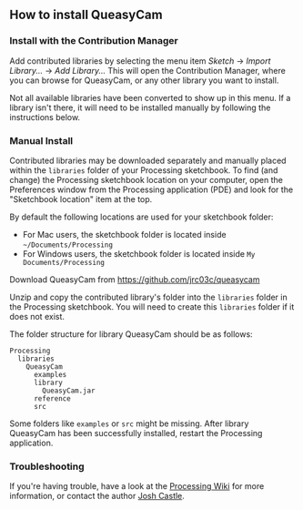 ## How to install QueasyCam

### Install with the Contribution Manager

Add contributed libraries by selecting the menu item _Sketch_ → _Import Library..._ → _Add Library..._ This will open the Contribution Manager, where you can browse for QueasyCam, or any other library you want to install.

Not all available libraries have been converted to show up in this menu. If a library isn't there, it will need to be installed manually by following the instructions below.

### Manual Install

Contributed libraries may be downloaded separately and manually placed within the `libraries` folder of your Processing sketchbook. To find (and change) the Processing sketchbook location on your computer, open the Preferences window from the Processing application (PDE) and look for the "Sketchbook location" item at the top.

By default the following locations are used for your sketchbook folder: 
  * For Mac users, the sketchbook folder is located inside `~/Documents/Processing` 
  * For Windows users, the sketchbook folder is located inside `My Documents/Processing`

Download QueasyCam from https://github.com/jrc03c/queasycam

Unzip and copy the contributed library's folder into the `libraries` folder in the Processing sketchbook. You will need to create this `libraries` folder if it does not exist.

The folder structure for library QueasyCam should be as follows:

```
Processing
  libraries
    QueasyCam
      examples
      library
        QueasyCam.jar
      reference
      src
```
             
Some folders like `examples` or `src` might be missing. After library QueasyCam has been successfully installed, restart the Processing application.

### Troubleshooting

If you're having trouble, have a look at the [Processing Wiki](https://github.com/processing/processing/wiki/How-to-Install-a-Contributed-Library) for more information, or contact the author [Josh Castle](https://x.com/jrc03c).
